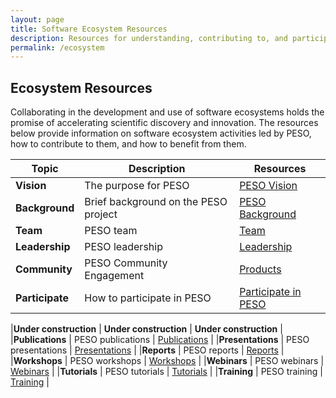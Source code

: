 ```yaml
---
layout: page
title: Software Ecosystem Resources
description: Resources for understanding, contributing to, and participating in the software ecosystem
permalink: /ecosystem
---
```


## Ecosystem Resources

Collaborating in the development and use of software ecosystems holds the promise of accelerating scientific discovery and innovation. The resources below provide information on software ecosystem activities led by PESO, how to contribute to them, and how to benefit from them.

|**Topic** | **Description** | **Resources** |
|-----------|----------------|--------------|
|**Vision** | The purpose for PESO | [PESO Vision](/ecosystem/vision) |
|**Background** | Brief background on the PESO project | [PESO Background](/ecosystem/background) |
|**Team** | PESO team | [Team](/ecosystem/team) |
|**Leadership** | PESO leadership | [Leadership](/ecosystem/leadership) |
|**Community** | PESO Community Engagement | [Products](/ecosystem/community) |
|**Participate** | How to participate in PESO | [Participate in PESO](/ecosystem/participate) |

|**Under construction** | **Under construction** | **Under construction** |
|**Publications** | PESO publications | [Publications](/ecosystem/publications) |
|**Presentations** | PESO presentations | [Presentations](/ecosystem/presentations) |
|**Reports** | PESO reports | [Reports](/ecosystem/reports) |
|**Workshops** | PESO workshops | [Workshops](/ecosystem/workshops) |
|**Webinars** | PESO webinars | [Webinars](/ecosystem/webinars) |
|**Tutorials** | PESO tutorials | [Tutorials](/ecosystem/tutorials) |
|**Training** | PESO training | [Training](/ecosystem/training) |

